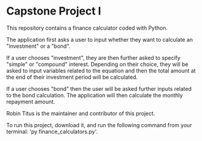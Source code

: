 # Capstone Project I

This repository contains a finance calculator coded with Python.

The application first asks a user to input whether they want to calculate an "investment" or a "bond". 

If a user chooses "investment", they are then further asked to specify "simple" or "compound" interest. Depending on their choice, they will be asked to input variables related to the equation and then the total amount at the end of their investment period will be calculated.

If a user chooses "bond" then the user will be asked further inputs related to the bond calculation. The application will then calculate the monthly repayment amount.

Robin Titus is the maintainer and contributor of this project.

To run this project, download it, and run the following command from your terminal: 'py finance_calculators.py'.
